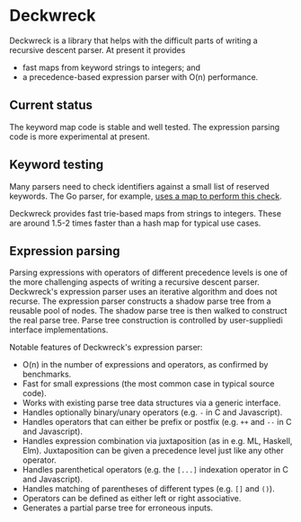# Deckwreck

Deckwreck is a library that helps with the difficult parts of writing a
recursive descent parser. At present it provides

* fast maps from keyword strings to integers; and
* a precedence-based expression parser with O(n) performance.

## Current status

The keyword map code is stable and well tested. The expression parsing code
is more experimental at present.

## Keyword testing

Many parsers need to check identifiers against a small list of reserved
keywords. The Go parser, for example, [uses a map to perform this
check](https://github.com/golang/go/blob/527ace0ffa81d59698d3a78ac3545de7295ea76b/src/go/token/token.go#L282).

Deckwreck provides fast trie-based maps from strings to integers. These are
around 1.5-2 times faster than a hash map for typical use cases.

## Expression parsing

Parsing expressions with operators of different precedence levels is one of the
more challenging aspects of writing a recursive descent parser. Deckwreck's
expression parser uses an iterative algorithm and does not recurse. The
expression parser constructs a shadow parse tree from a reusable pool of nodes.
The shadow parse tree is then walked to construct the real parse tree. Parse
tree construction is controlled by user-suppliedi interface implementations.

Notable features of Deckwreck's expression parser:

* O(n) in the number of expressions and operators, as confirmed by benchmarks.
* Fast for small expressions (the most common case in typical source code).
* Works with existing parse tree data structures via a generic interface. 
* Handles optionally binary/unary operators (e.g. `-` in C and Javascript).
* Handles operators that can either be prefix or postfix (e.g. `++` and `--` in
  C and Javascript).
* Handles expression combination via juxtaposition (as in e.g. ML, Haskell,
  Elm). Juxtaposition can be given a precedence level just like any other
  operator.
* Handles parenthetical operators (e.g. the `[...]` indexation operator in C and
  Javascript).
* Handles matching of parentheses of different types (e.g. `[]` and `()`).
* Operators can be defined as either left or right associative.
* Generates a partial parse tree for erroneous inputs.
